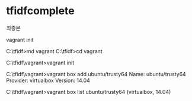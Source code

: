 # tfidfcomplete
최종본

vagrant init

C:\tfidf>md vagrant
C:\tfidf>cd vagrant

C:\tfidf\vagrant>vagrant init

C:\tfidf\vagrant>vagrant box add ubuntu/trusty64
Name: ubuntu/trusty64
Provider: virtualbox
Version: 14.04

C:\tfidf\vagrant>vagrant box list
ubuntu/trusty64 (virtualbox, 14.04)

